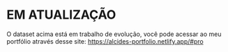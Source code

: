 # EM ATUALIZAÇÃO
O dataset acima está em trabalho de evolução, você pode acessar ao meu portfólio através desse site: https://alcides-portfolio.netlify.app/#pro
